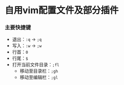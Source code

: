 # 自用vim配置文件及部分插件

### 主要快捷键
* 退出：`:q` -> `;q`
* 写入：`:w` -> `;w`
* 行首：`0`
* 行尾：`$`
* 打开当前文件目录：`;fl`
	* 移动至目录栏：`;gh`
	* 移动至编辑栏：`;gl`
